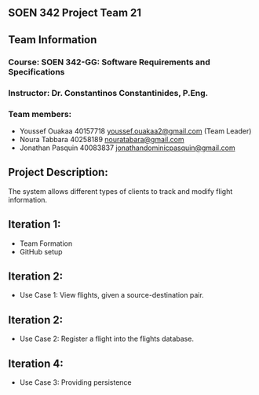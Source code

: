 ## SOEN 342 Project Team 21
## Team Information
### Course: SOEN 342-GG: Software Requirements and Specifications
### Instructor: Dr. Constantinos Constantinides, P.Eng.
### Team members:
- Youssef Ouakaa 40157718 youssef.ouakaa2@gmail.com (Team Leader)
- Noura Tabbara 40258189 nouratabara@gmail.com
- Jonathan Pasquin 40083837 jonathandominicpasquin@gmail.com
## Project Description:
The system allows different types of clients to track and modify flight information.
## Iteration 1:
- Team Formation
- GitHub setup
## Iteration 2:
- Use Case 1: View flights, given a source-destination pair.
## Iteration 2:
- Use Case 2: Register a flight into the flights database.
## Iteration 4:
- Use Case 3: Providing persistence


